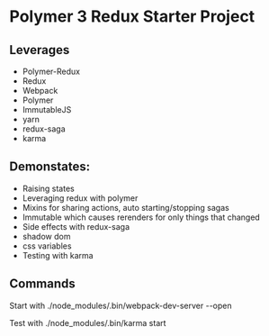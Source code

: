 # Polymer 3 Redux Starter Project

## Leverages

- Polymer-Redux
- Redux
- Webpack
- Polymer
- ImmutableJS
- yarn
- redux-saga
- karma

## Demonstates:

- Raising states
- Leveraging redux with polymer
- Mixins for sharing actions, auto starting/stopping sagas
- Immutable which causes rerenders for only things that changed
- Side effects with redux-saga
- shadow dom
- css variables
- Testing with karma

## Commands

Start with 
./node_modules/.bin/webpack-dev-server --open

Test with
./node_modules/.bin/karma start
